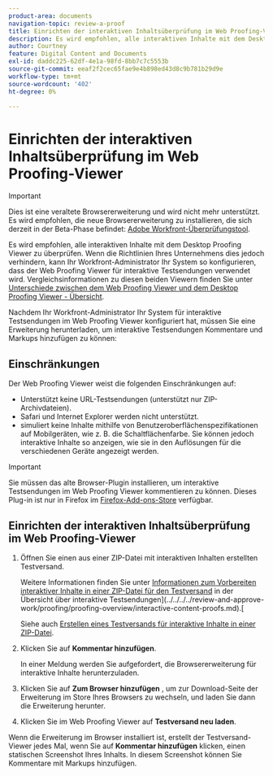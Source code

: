 ```yaml
---
product-area: documents
navigation-topic: review-a-proof
title: Einrichten der interaktiven Inhaltsüberprüfung im Web Proofing-Viewer
description: Es wird empfohlen, alle interaktiven Inhalte mit dem Desktop Proofing Viewer zu überprüfen. Wenn die Richtlinien Ihres Unternehmens dies jedoch verhindern, kann Ihr Workfront-Administrator Ihr System so konfigurieren, dass der Web Proofing Viewer für interaktive Testsendungen verwendet wird. Vergleichsinformationen zu diesen beiden Viewern finden Sie unter Unterschiede zwischen dem Web Proofing Viewer und dem Desktop Proofing Viewer - Übersicht.
author: Courtney
feature: Digital Content and Documents
exl-id: daddc225-62df-4e1a-98fd-8bb7c7c5553b
source-git-commit: eeaf2f2cec65fae9e4b898ed43d8c9b781b29d9e
workflow-type: tm+mt
source-wordcount: '402'
ht-degree: 0%

---
```


# Einrichten der interaktiven Inhaltsüberprüfung im Web Proofing-Viewer

>[!IMPORTANT]
>
>Dies ist eine veraltete Browsererweiterung und wird nicht mehr unterstützt. Es wird empfohlen, die neue Browsererweiterung zu installieren, die sich derzeit in der Beta-Phase befindet: [Adobe Workfront-Überprüfungstool](/help/quicksilver/review-and-approve-work/proofing/reviewing-proofs-within-workfront/review-a-proof/review-proof-in-web-viewer-extension.md).


Es wird empfohlen, alle interaktiven Inhalte mit dem Desktop Proofing Viewer zu überprüfen. Wenn die Richtlinien Ihres Unternehmens dies jedoch verhindern, kann Ihr Workfront-Administrator Ihr System so konfigurieren, dass der Web Proofing Viewer für interaktive Testsendungen verwendet wird. Vergleichsinformationen zu diesen beiden Viewern finden Sie unter [Unterschiede zwischen dem Web Proofing Viewer und dem Desktop Proofing Viewer - Übersicht](../../../../review-and-approve-work/proofing/proofing-overview/understand-differences-between-web-viewer.md).

Nachdem Ihr Workfront-Administrator Ihr System für interaktive Testsendungen im Web Proofing Viewer konfiguriert hat, müssen Sie eine Erweiterung herunterladen, um interaktive Testsendungen Kommentare und Markups hinzufügen zu können:

## Einschränkungen

Der Web Proofing Viewer weist die folgenden Einschränkungen auf:

* Unterstützt keine URL-Testsendungen (unterstützt nur ZIP-Archivdateien).
* Safari und Internet Explorer werden nicht unterstützt.
* simuliert keine Inhalte mithilfe von Benutzeroberflächenspezifikationen auf Mobilgeräten, wie z. B. die Schaltflächenfarbe. Sie können jedoch interaktive Inhalte so anzeigen, wie sie in den Auflösungen für die verschiedenen Geräte angezeigt werden.

>[!IMPORTANT]
>
>Sie müssen das alte Browser-Plugin installieren, um interaktive Testsendungen im Web Proofing Viewer kommentieren zu können. Dieses Plug-in ist nur in Firefox im [Firefox-Add-ons-Store](https://addons.mozilla.org/en-US/firefox/addon/proofhq-rich-media-review/) verfügbar.

## Einrichten der interaktiven Inhaltsüberprüfung im Web Proofing-Viewer

1. Öffnen Sie einen aus einer ZIP-Datei mit interaktiven Inhalten erstellten Testversand.

   Weitere Informationen finden Sie unter [Informationen zum Vorbereiten interaktiver Inhalte in einer ZIP-Datei für den Testversand](../../../../review-and-approve-work/proofing/proofing-overview/interactive-content-proofs.md#howtoprepareaninteractiveziparchive) in der Übersicht über interaktive Testsendungen](../../../../review-and-approve-work/proofing/proofing-overview/interactive-content-proofs.md).[

   Siehe auch [Erstellen eines Testversands für interaktive Inhalte in einer ZIP-Datei](../../../../review-and-approve-work/proofing/creating-proofs-within-workfront/generate-proof-interactive-content.md).

1. Klicken Sie auf **Kommentar hinzufügen**.

   In einer Meldung werden Sie aufgefordert, die Browsererweiterung für interaktive Inhalte herunterzuladen.

1. Klicken Sie auf **Zum Browser hinzufügen** , um zur Download-Seite der Erweiterung im Store Ihres Browsers zu wechseln, und laden Sie dann die Erweiterung herunter.
1. Klicken Sie im Web Proofing Viewer auf **Testversand neu laden**.

Wenn die Erweiterung im Browser installiert ist, erstellt der Testversand-Viewer jedes Mal, wenn Sie auf **Kommentar hinzufügen** klicken, einen statischen Screenshot Ihres Inhalts. In diesem Screenshot können Sie Kommentare mit Markups hinzufügen.